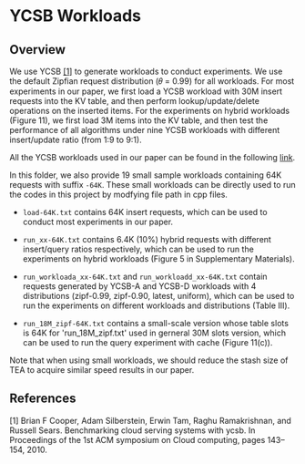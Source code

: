 # YCSB Workloads

## Overview

We use YCSB [[1]](#md-ref-1) to generate workloads to conduct experiments. We use the default Zipfian request distribution (𝜃 = 0.99) for all workloads. For most experiments in our paper, we first load a YCSB workload with 30M insert requests into the KV table, and then perform lookup/update/delete operations on the inserted items. For the experiments on hybrid workloads (Figure 11), we first load 3M items into the KV table, and then test the performance of all algorithms under nine YCSB workloads with different insert/update ratio (from 1:9 to 9:1). 

All the YCSB workloads used in our paper can be found in the following [link](https://drive.google.com/file/d/1ZUKmtoi40vPkr0qxi1syRrciAjZJrYDu/view?usp=sharing). 

In this folder, we also provide 19 small sample workloads containing 64K requests with suffix `-64K`. These small workloads can be directly used to run the codes in this project by modfying file path in cpp files.

- `load-64K.txt` contains 64K insert requests, which can be used to conduct most experiments in our paper. 

- `run_xx-64K.txt` contains 6.4K (10%) hybrid requests with different insert/query ratios respectively, which can be used to run the experiments on hybrid workloads (Figure 5 in Supplementary Materials).

- `run_workloada_xx-64K.txt` and `run_workloadd_xx-64K.txt` contain requests generated by YCSB-A and YCSB-D workloads with 4 distributions (zipf-0.99, zipf-0.90, latest, uniform), which can be used to run the experiments on different workloads and distributions (Table Ⅲ).

- `run_18M_zipf-64K.txt` contains a small-scale version whose table slots is 64K for 'run_18M_zipf.txt' used in gerneral 30M slots version, which can be used to run the query experiment with cache (Figure 11(c)).

Note that when using small workloads, we should reduce the stash size of TEA to acquire similar speed results in our paper.

## References

<span id="md-ref-1"></span>
[1] Brian F Cooper, Adam Silberstein, Erwin Tam, Raghu Ramakrishnan, and Russell Sears. Benchmarking cloud serving systems with ycsb. In Proceedings of the 1st ACM symposium on Cloud computing, pages 143–154, 2010.
